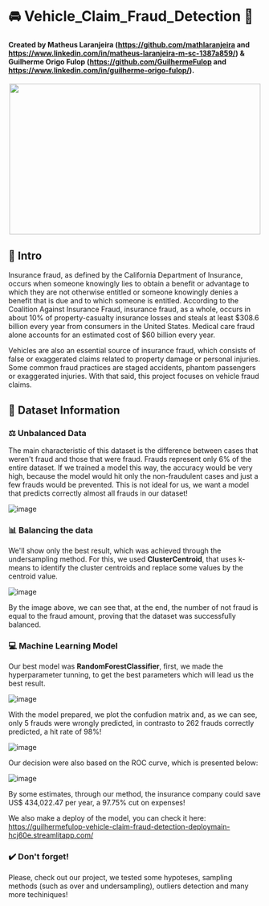#  :oncoming_automobile: Vehicle_Claim_Fraud_Detection :money_with_wings:

#### Created by Matheus Laranjeira (https://github.com/mathlaranjeira __and__ https://www.linkedin.com/in/matheus-laranjeira-m-sc-1387a859/) & Guilherme Origo Fulop (https://github.com/GuilhermeFulop __and__ https://www.linkedin.com/in/guilherme-origo-fulop/).

<img width="500" height="300" style="display: block; margin-left: auto; margin-right: auto" src="https://www.supergraph.nl/wp-content/uploads/2015/12/insurancefraud.png">

## :blue_book: Intro
Insurance fraud, as defined by the California Department of Insurance, occurs when someone knowingly lies to obtain a benefit or advantage to which they are not otherwise entitled or someone knowingly denies a benefit that is due and to which someone is entitled. According to the Coalition Against Insurance Fraud, insurance fraud, as a whole, occurs in about 10% of property-casualty insurance losses and steals at least $308.6 billion every year from consumers in the United States. Medical care fraud alone accounts for an estimated cost of \$60 billion every year.

Vehicles are also an essential source of insurance fraud, which consists of false or exaggerated claims related to property damage or personal injuries. Some common fraud practices are staged accidents, phantom passengers or exaggerated injuries. With that said, this project focuses on vehicle fraud claims.

## :book: Dataset Information

### :balance_scale: Unbalanced Data

The main characteristic of this dataset is the difference between cases that weren't fraud and those that were fraud. Frauds represent only 6% of the entire dataset. If we trained a model this way, the accuracy would be very high, because the model would hit only the non-fraudulent cases and just a few frauds would be prevented. This is not ideal for us, we want a model that predicts correctly almost all frauds in our dataset!

![image](https://user-images.githubusercontent.com/103580606/196768827-425f7c43-fa01-49c1-9022-444091ee35c9.png)

### :bar_chart: Balancing the data

We'll show only the best result, which was achieved through the undersampling method. For this, we used __ClusterCentroid__, that uses k-means to identify the cluster centroids and replace some values by the centroid value.

![image](https://user-images.githubusercontent.com/103580606/196771303-a74281e3-a6ce-40f1-ba96-7021edb374fc.png)

By the image above, we can see that, at the end, the number of not fraud is equal to the fraud amount, proving that the dataset was successfully balanced.

### :computer: Machine Learning Model

Our best model was __RandomForestClassifier__, first, we made the hyperparameter tunning, to get the best parameters which will lead us the best result.

![image](https://user-images.githubusercontent.com/103580606/196772073-79bfd00b-07f0-42f7-afac-83d847aaac8f.png)

With the model prepared, we plot the confudion matrix and, as we can see, only 5 frauds were wrongly predicted, in contrasto to 262 frauds correctly predicted, a hit rate of 98%!

![image](https://user-images.githubusercontent.com/103580606/196772364-fb2cb5b1-3528-487c-82d8-5ba070c41d21.png)

Our decision were also based on the ROC curve, which is presented below:

![image](https://user-images.githubusercontent.com/100421970/196779432-a174779c-54c4-4fed-8dc8-b15738ac63a5.png)

By some estimates, through our method, the insurance company could save US$ 434,022.47 per year, a 97.75% cut on expenses!

We also make a deploy of the model, you can check it here: https://guilhermefulop-vehicle-claim-fraud-detection-deploymain-hcj60e.streamlitapp.com/

###  :heavy_check_mark: Don't forget!

Please, check out our project, we tested some hypoteses, sampling methods (such as over and undersampling), outliers detection and many more techiniques!
